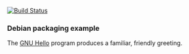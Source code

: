 [![Build Status](https://travis-ci.org/whiteley/hello.svg?branch=master)](https://travis-ci.org/whiteley/hello)

### Debian packaging example

The [GNU Hello](http://www.gnu.org/software/hello/) program produces a familiar, friendly greeting.
